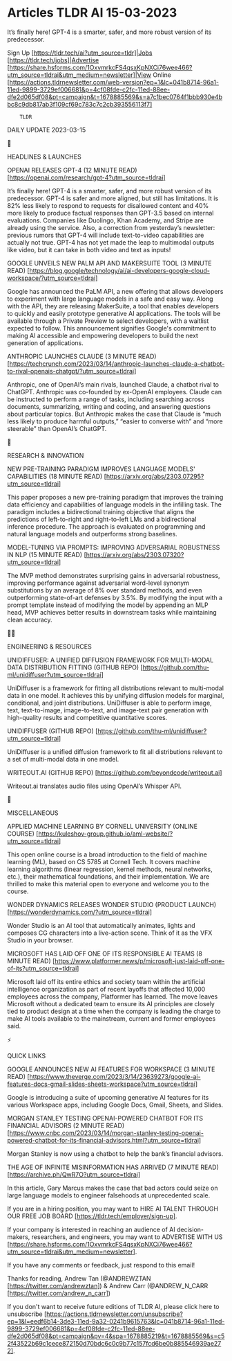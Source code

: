 # Articles TLDR AI 15-03-2023

It’s finally here! GPT-4 is a smarter, safer, and more robust
version of its predecessor.  

Sign Up [https://tldr.tech/ai?utm_source=tldr]|Jobs
[https://tldr.tech/jobs]|Advertise
[https://share.hsforms.com/1OxvmrkcFS4qsxKpNXCi76wee466?utm_source=tldrai&utm_medium=newsletter]|View
Online
[https://actions.tldrnewsletter.com/web-version?ep=1&lc=041b8714-96a1-11ed-9899-3729ef006681&p=4cf08fde-c2fc-11ed-88ee-dfe2d065df08&pt=campaign&t=1678885569&s=a7c1bec0764f1bbb930e4bbc8c9db817ab3f109cf69c783c7c2cb393556113f7]


		TLDR 

DAILY UPDATE 2023-03-15

🚀 

HEADLINES & LAUNCHES

OPENAI RELEASES GPT-4 (12 MINUTE READ)
[https://openai.com/research/gpt-4?utm_source=tldrai] 

It’s finally here! GPT-4 is a smarter, safer, and more robust
version of its predecessor. GPT-4 is safer and more aligned, but still
has limitations. It is 82% less likely to respond to requests for
disallowed content and 40% more likely to produce factual responses
than GPT-3.5 based on internal evaluations. Companies like Duolingo,
Khan Academy, and Stripe are already using the service. Also, a
correction from yesterday’s newsletter: previous rumors that GPT-4
will include text-to-video capabilities are actually not true. GPT-4
has not yet made the leap to multimodal outputs like video, but it can
take in both video and text as inputs! 

GOOGLE UNVEILS NEW PALM API AND MAKERSUITE TOOL (3 MINUTE READ)
[https://blog.google/technology/ai/ai-developers-google-cloud-workspace/?utm_source=tldrai]


Google has announced the PaLM API, a new offering that allows
developers to experiment with large language models in a safe and easy
way. Along with the API, they are releasing MakerSuite, a tool that
enables developers to quickly and easily prototype generative AI
applications. The tools will be available through a Private Preview to
select developers, with a waitlist expected to follow. This
announcement signifies Google's commitment to making AI accessible and
empowering developers to build the next generation of applications. 

ANTHROPIC LAUNCHES CLAUDE (3 MINUTE READ)
[https://techcrunch.com/2023/03/14/anthropic-launches-claude-a-chatbot-to-rival-openais-chatgpt/?utm_source=tldrai]


Anthropic, one of OpenAI’s main rivals, launched Claude, a chatbot
rival to ChatGPT. Anthropic was co-founded by ex-OpenAI employees.
Claude can be instructed to perform a range of tasks, including
searching across documents, summarizing, writing and coding, and
answering questions about particular topics. But Anthropic makes the
case that Claude is “much less likely to produce harmful outputs,”
“easier to converse with” and “more steerable” than OpenAI’s
ChatGPT. 

🧠 

RESEARCH & INNOVATION

NEW PRE-TRAINING PARADIGM IMPROVES LANGUAGE MODELS' CAPABILITIES (18
MINUTE READ) [https://arxiv.org/abs/2303.07295?utm_source=tldrai] 

This paper proposes a new pre-training paradigm that improves the
training data efficiency and capabilities of language models in the
infilling task. The paradigm includes a bidirectional training
objective that aligns the predictions of left-to-right and
right-to-left LMs and a bidirectional inference procedure. The
approach is evaluated on programming and natural language models and
outperforms strong baselines. 

MODEL-TUNING VIA PROMPTS: IMPROVING ADVERSARIAL ROBUSTNESS IN NLP (15
MINUTE READ) [https://arxiv.org/abs/2303.07320?utm_source=tldrai] 

The MVP method demonstrates surprising gains in adversarial
robustness, improving performance against adversarial word-level
synonym substitutions by an average of 8% over standard methods, and
even outperforming state-of-art defenses by 3.5%. By modifying the
input with a prompt template instead of modifying the model by
appending an MLP head, MVP achieves better results in downstream tasks
while maintaining clean accuracy. 

🧑‍💻 

ENGINEERING & RESOURCES

UNIDIFFUSER: A UNIFIED DIFFUSION FRAMEWORK FOR MULTI-MODAL DATA
DISTRIBUTION FITTING (GITHUB REPO)
[https://github.com/thu-ml/unidiffuser?utm_source=tldrai] 

UniDiffuser is a framework for fitting all distributions relevant to
multi-modal data in one model. It achieves this by unifying diffusion
models for marginal, conditional, and joint distributions. UniDiffuser
is able to perform image, text, text-to-image, image-to-text, and
image-text pair generation with high-quality results and competitive
quantitative scores. 

UNIDIFFUSER (GITHUB REPO)
[https://github.com/thu-ml/unidiffuser?utm_source=tldrai] 

UniDiffuser is a unified diffusion framework to fit all distributions
relevant to a set of multi-modal data in one model. 

WRITEOUT.AI (GITHUB REPO) [https://github.com/beyondcode/writeout.ai] 

Writeout.ai translates audio files using OpenAI’s Whisper API. 

🎁 

MISCELLANEOUS

APPLIED MACHINE LEARNING BY CORNELL UNIVERSITY (ONLINE COURSE)
[https://kuleshov-group.github.io/aml-website/?utm_source=tldrai] 

This open online course is a broad introduction to the field of
machine learning (ML), based on CS 5785 at Cornell Tech. It covers
machine learning algorithms (linear regression, kernel methods, neural
networks, etc.), their mathematical foundations, and their
implementation. We are thrilled to make this material open to everyone
and welcome you to the course. 

WONDER DYNAMICS RELEASES WONDER STUDIO (PRODUCT LAUNCH)
[https://wonderdynamics.com/?utm_source=tldrai] 

Wonder Studio is an AI tool that automatically animates, lights and
composes CG characters into a live-action scene. Think of it as the
VFX Studio in your browser. 

MICROSOFT HAS LAID OFF ONE OF ITS RESPONSIBLE AI TEAMS (8 MINUTE READ)
[https://www.platformer.news/p/microsoft-just-laid-off-one-of-its?utm_source=tldrai]


Microsoft laid off its entire ethics and society team within the
artificial intelligence organization as part of recent layoffs that
affected 10,000 employees across the company, Platformer has learned.
The move leaves Microsoft without a dedicated team to ensure its AI
principles are closely tied to product design at a time when the
company is leading the charge to make AI tools available to the
mainstream, current and former employees said. 

⚡ 

QUICK LINKS

GOOGLE ANNOUNCES NEW AI FEATURES FOR WORKSPACE (3 MINUTE READ)
[https://www.theverge.com/2023/3/14/23639273/google-ai-features-docs-gmail-slides-sheets-workspace?utm_source=tldrai]


Google is introducing a suite of upcoming generative AI features for
its various Workspace apps, including Google Docs, Gmail, Sheets, and
Slides. 

MORGAN STANLEY TESTING OPENAI-POWERED CHATBOT FOR ITS FINANCIAL
ADVISORS (2 MINUTE READ)
[https://www.cnbc.com/2023/03/14/morgan-stanley-testing-openai-powered-chatbot-for-its-financial-advisors.html?utm_source=tldrai]


Morgan Stanley is now using a chatbot to help the bank’s financial
advisors. 

THE AGE OF INFINITE MISINFORMATION HAS ARRIVED (7 MINUTE READ)
[https://archive.ph/QwR7O?utm_source=tldrai] 

In this article, Gary Marcus makes the case that bad actors could
seize on large language models to engineer falsehoods at unprecedented
scale. 

If you are in a hiring position, you may want to HIRE AI TALENT
THROUGH OUR FREE JOB BOARD [https://tldr.tech/employer/sign-up]. 

If your company is interested in reaching an audience of AI
decision-makers, researchers, and engineers, you may want to ADVERTISE
WITH US
[https://share.hsforms.com/1OxvmrkcFS4qsxKpNXCi76wee466?utm_source=tldrai&utm_medium=newsletter].


If you have any comments or feedback, just respond to this email! 

Thanks for reading, 
Andrew Tan (@ANDREWZTAN [https://twitter.com/andrewztan]) & Andrew
Carr (@ANDREW_N_CARR [https://twitter.com/andrew_n_carr]) 

If you don't want to receive future editions of TLDR AI, please click
here to unsubscribe
[https://actions.tldrnewsletter.com/unsubscribe?ep=1&l=eedf6b14-3de3-11ed-9a32-0241b9615763&lc=041b8714-96a1-11ed-9899-3729ef006681&p=4cf08fde-c2fc-11ed-88ee-dfe2d065df08&pt=campaign&pv=4&spa=1678885219&t=1678885569&s=c52f43522b69c1cece872150d70bdc6c0c9b77c157fcd6be0b885546939ae272].


 